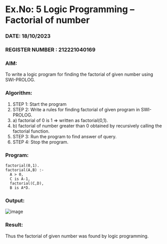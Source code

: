 # Ex.No: 5   Logic Programming – Factorial of number   
### DATE: 18/10/2023                                                                         
### REGISTER NUMBER : 212221040169
### AIM: 
To  write  a logic program for finding the factorial of given number using SWI-PROLOG. 
### Algorithm:
1. STEP 1: Start the program
2. STEP 2:  Write a rules for finding factorial of given program in SWI-PROLOG.
3.   a)	factorial of 0 is 1 => written as factorial(0,1).
4.   b)	factorial of number greater than 0 obtained by recursively calling the factorial    function.
5. STEP 3: Run the program  to find answer of  query.
6. STEP 4: Stop the program.

### Program:

```
factorial(0,1).
factorial(A,B) :-
  A > 0,
  C is A-1,
  factorial(C,D),
  B is A*D. 
```

### Output:

![image](https://github.com/SWETHA6302/AI_Lab_2023-24/assets/127874947/2c723903-01d8-4a72-a77d-b21f0226c202)



### Result:
Thus the factorial of given number was found by logic programming. 
